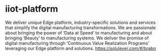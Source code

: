 # iiot-platform
 We deliver unique Edge platform, industry-specific solutions and services that simplify the digital manufacturing transformations. We are passionate about bringing the power of ‘Data at Speed’ to manufacturing and about bringing ‘Beauty’ to manufacturing systems. We deliver the promise of digital manufacturing through ‘Continuous Value Realization Programs’ leveraging our Edge platform and solutions.  https://solulever.com/#/brabo
